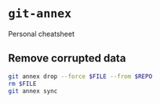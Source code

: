 # `git-annex`
Personal cheatsheet

## Remove corrupted data
```bash
git annex drop --force $FILE --from $REPO
rm $FILE
git annex sync
```

